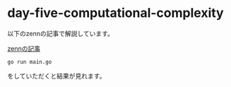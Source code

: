 # day-five-computational-complexity
以下のzennの記事で解説しています。

[zennの記事](https://zenn.dev/onion0904/articles/ac9f10a6c3e065)

```
go run main.go
```
をしていただくと結果が見れます。